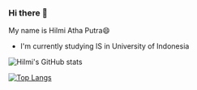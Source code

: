 ### Hi there 👋

My name is Hilmi Atha Putra😄

* I'm currently studying IS in University of Indonesia





![Hilmi's GitHub stats](https://github-readme-stats.vercel.app/api?username=hilmiatha&show_icons=true&theme=radical)


[![Top Langs](https://github-readme-stats.vercel.app/api/top-langs/?username=hilmiatha&layout=donut&theme=radical)](https://github.com/anuraghazra/github-readme-stats)
<!--
**hilmiatha/hilmiatha** is a ✨ _special_ ✨ repository because its `README.md` (this file) appears on your GitHub profile.

Here are some ideas to get you started:

- 🔭 I’m currently working on ...
- 🌱 I’m currently learning ...
- 👯 I’m looking to collaborate on ...
- 🤔 I’m looking for help with ...
- 💬 Ask me about ...
- 📫 How to reach me: ...
- 😄 Pronouns: ...
- ⚡ Fun fact: ...
-->
